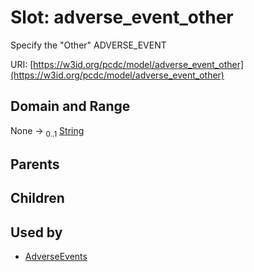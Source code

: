 
# Slot: adverse_event_other


Specify the "Other" ADVERSE_EVENT

URI: [https://w3id.org/pcdc/model/adverse_event_other](https://w3id.org/pcdc/model/adverse_event_other)


## Domain and Range

None &#8594;  <sub>0..1</sub> [String](types/String.md)

## Parents


## Children


## Used by

 * [AdverseEvents](AdverseEvents.md)
